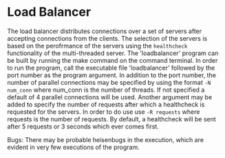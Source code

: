 # Load Balancer

The load balancer distributes connections over a set of servers after accepting connections from the clients. The selection of the servers is based on the perofrmance of the servers using the `healthcheck` functionality of the multi-threaded server. 
The 'loadbalancer' program can be built by running the make command on the command terminal. In order to run the program, call the executable file 'loadbalancer' followed by the port number as the program argument. In addition to the port number, the number of parallel connections may be specified by using the format `-N num_conn` where num_conn is the number of threads. If not specified a default of 4 parallel connections will be used. Another argument may be added to specify the number of requests after which a healthcheck is requested for the servers. In order to do use use `-R requests` where requests is the number of requests. By default, a healthcheck will be sent after 5 requests or 3 seconds which ever comes first. 

Bugs:
There may be probable heisenbugs in the execution, which are evident in very few executions of the program. 